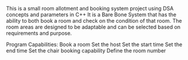 This is a small room allotment and booking system project using DSA concepts and parameters in C++ It is a Bare Bone System that has the ability to both book a room and check on the condition of that room. The room areas are designed to be adaptable and can be selected based on requirements and purpose.

Program Capabilities:
Book a room
Set the host
Set the start time
Set the end time
Set the chair booking capability
Define the room number
